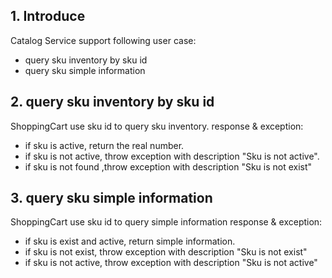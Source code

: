 ## 1. Introduce
Catalog Service support following user case:
* query sku inventory by sku id
* query sku simple information

## 2. query sku inventory by sku id
ShoppingCart use sku id to query sku inventory.
response & exception:
* if sku is active, return the real number.
* if sku is not active, throw exception with description "Sku is not active".
* if sku is not found ,throw exception with description "Sku is not exist"

## 3. query sku simple information
ShoppingCart use sku id to query simple information
response & exception:
* if sku is exist and active, return simple information.
* if sku is not exist, throw exception with description "Sku is not exist"
* if sku is not active, throw exception with description "Sku is not active"